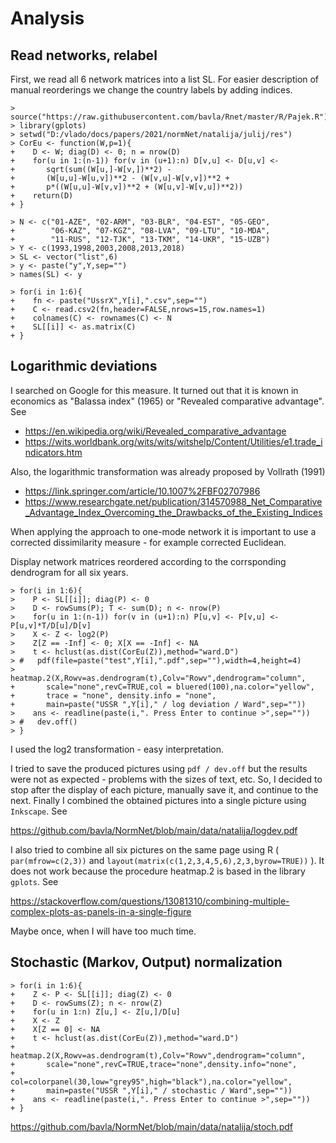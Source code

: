 # Analysis

## Read networks, relabel

First, we read all 6 network matrices into a list SL. For easier description of manual reorderings we change the country labels by adding indices.
```
> source("https://raw.githubusercontent.com/bavla/Rnet/master/R/Pajek.R")
> library(gplots)
> setwd("D:/vlado/docs/papers/2021/normNet/natalija/julij/res")
> CorEu <- function(W,p=1){
+    D <- W; diag(D) <- 0; n = nrow(D)
+    for(u in 1:(n-1)) for(v in (u+1):n) D[v,u] <- D[u,v] <- 
+       sqrt(sum((W[u,]-W[v,])**2) -
+       (W[u,u]-W[u,v])**2 - (W[v,u]-W[v,v])**2 +
+       p*((W[u,u]-W[v,v])**2 + (W[u,v]-W[v,u])**2)) 
+    return(D)
+ }

> N <- c("01-AZE", "02-ARM", "03-BLR", "04-EST", "05-GEO",
+        "06-KAZ", "07-KGZ", "08-LVA", "09-LTU", "10-MDA",
+        "11-RUS", "12-TJK", "13-TKM", "14-UKR", "15-UZB")
> Y <- c(1993,1998,2003,2008,2013,2018)
> SL <- vector("list",6)
> y <- paste("y",Y,sep="")
> names(SL) <- y

> for(i in 1:6){
+    fn <- paste("UssrX",Y[i],".csv",sep="")
+    C <- read.csv2(fn,header=FALSE,nrows=15,row.names=1)
+    colnames(C) <- rownames(C) <- N
+    SL[[i]] <- as.matrix(C)
+ }
```
## Logarithmic deviations

I searched on Google for this measure. It turned out that it is known in economics as "Balassa index" (1965) or "Revealed comparative advantage". See

* https://en.wikipedia.org/wiki/Revealed_comparative_advantage
* https://wits.worldbank.org/wits/wits/witshelp/Content/Utilities/e1.trade_indicators.htm
   
Also, the logarithmic transformation was already proposed by Vollrath (1991)

* https://link.springer.com/article/10.1007%2FBF02707986
* https://www.researchgate.net/publication/314570988_Net_Comparative_Advantage_Index_Overcoming_the_Drawbacks_of_the_Existing_Indices

When applying the approach to one-mode network it is important to use a corrected dissimilarity measure - for example corrected Euclidean.

Display network matrices reordered according to the corrsponding dendrogram for all six years.
```
> for(i in 1:6){
>    P <- SL[[i]]; diag(P) <- 0
>    D <- rowSums(P); T <- sum(D); n <- nrow(P)
>    for(u in 1:(n-1)) for(v in (u+1):n) P[u,v] <- P[v,u] <- P[u,v]*T/D[u]/D[v]
>    X <- Z <- log2(P)
>    Z[Z == -Inf] <- 0; X[X == -Inf] <- NA 
>    t <- hclust(as.dist(CorEu(Z)),method="ward.D")
> #   pdf(file=paste("test",Y[i],".pdf",sep=""),width=4,height=4)
>    heatmap.2(X,Rowv=as.dendrogram(t),Colv="Rowv",dendrogram="column",
+       scale="none",revC=TRUE,col = bluered(100),na.color="yellow",
+       trace = "none", density.info = "none",
+       main=paste("USSR ",Y[i]," / log deviation / Ward",sep=""))
>    ans <- readline(paste(i,". Press Enter to continue >",sep=""))
> #   dev.off()
> }
```
I used the log2 transformation - easy interpretation. 

I tried to save the produced pictures using `pdf / dev.off` but the results were not as expected - problems with the sizes of text, etc. So, I decided to stop after the display of each picture, manually save it, and continue to the next. Finally I combined the obtained pictures into a single picture using `Inkscape`. See

https://github.com/bavla/NormNet/blob/main/data/natalija/logdev.pdf

I also tried to combine all six pictures on the same page using R ( `par(mfrow=c(2,3))` and `layout(matrix(c(1,2,3,4,5,6),2,3,byrow=TRUE))` ). It does not work because the procedure heatmap.2 is based in the library `gplots`. See

https://stackoverflow.com/questions/13081310/combining-multiple-complex-plots-as-panels-in-a-single-figure

Maybe once, when I will have too much time.

## Stochastic (Markov, Output) normalization

```
> for(i in 1:6){
+    Z <- P <- SL[[i]]; diag(Z) <- 0
+    D <- rowSums(Z); n <- nrow(Z)
+    for(u in 1:n) Z[u,] <- Z[u,]/D[u]
+    X <- Z 
+    X[Z == 0] <- NA 
+    t <- hclust(as.dist(CorEu(Z)),method="ward.D")
+    heatmap.2(X,Rowv=as.dendrogram(t),Colv="Rowv",dendrogram="column",
+       scale="none",revC=TRUE,trace="none",density.info="none",
+       col=colorpanel(30,low="grey95",high="black"),na.color="yellow",      
+       main=paste("USSR ",Y[i]," / stochastic / Ward",sep=""))
+    ans <- readline(paste(i,". Press Enter to continue >",sep=""))
+ }
```

https://github.com/bavla/NormNet/blob/main/data/natalija/stoch.pdf

